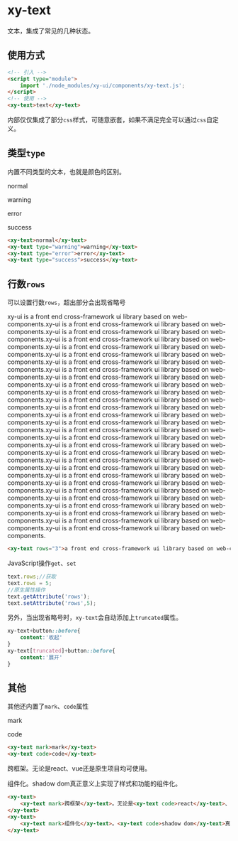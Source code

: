 # xy-text

文本，集成了常见的几种状态。

## 使用方式

```html
<!-- 引入 -->
<script type="module">
    import './node_modules/xy-ui/components/xy-text.js';
</script>
<!-- 使用 -->
<xy-text>text</xy-text>
```

内部仅仅集成了部分`css`样式，可随意嵌套，如果不满足完全可以通过`css`自定义。

## 类型`type`

内置不同类型的文本，也就是颜色的区别。

<xy-text>normal</xy-text>

<xy-text type="warning">warning</xy-text>

<xy-text type="error">error</xy-text>

<xy-text type="success">success</xy-text>

```html
<xy-text>normal</xy-text>
<xy-text type="warning">warning</xy-text>
<xy-text type="error">error</xy-text>
<xy-text type="success">success</xy-text>
```

## 行数`rows`

可以设置行数`rows`，超出部分会出现省略号

<xy-slider type="number" min="1" max="10" defaultvalue="3" showtips oninput="this.nextElementSibling.rows=this.value"></xy-slider>
<xy-text rows="3">xy-ui is a front end cross-framework ui library based on web-components.xy-ui is a front end cross-framework ui library based on web-components.xy-ui is a front end cross-framework ui library based on web-components.xy-ui is a front end cross-framework ui library based on web-components.xy-ui is a front end cross-framework ui library based on web-components.xy-ui is a front end cross-framework ui library based on web-components.xy-ui is a front end cross-framework ui library based on web-components.xy-ui is a front end cross-framework ui library based on web-components.xy-ui is a front end cross-framework ui library based on web-components.xy-ui is a front end cross-framework ui library based on web-components.xy-ui is a front end cross-framework ui library based on web-components.xy-ui is a front end cross-framework ui library based on web-components.xy-ui is a front end cross-framework ui library based on web-components.xy-ui is a front end cross-framework ui library based on web-components.xy-ui is a front end cross-framework ui library based on web-components.xy-ui is a front end cross-framework ui library based on web-components.xy-ui is a front end cross-framework ui library based on web-components.xy-ui is a front end cross-framework ui library based on web-components.xy-ui is a front end cross-framework ui library based on web-components.xy-ui is a front end cross-framework ui library based on web-components.xy-ui is a front end cross-framework ui library based on web-components.xy-ui is a front end cross-framework ui library based on web-components.xy-ui is a front end cross-framework ui library based on web-components.xy-ui is a front end cross-framework ui library based on web-components.xy-ui is a front end cross-framework ui library based on web-components.xy-ui is a front end cross-framework ui library based on web-components.xy-ui is a front end cross-framework ui library based on web-components.xy-ui is a front end cross-framework ui library based on web-components.xy-ui is a front end cross-framework ui library based on web-components.</xy-text>


```html
<xy-text rows="3">a front end cross-framework ui library based on web-components.</xy-text>
```

JavaScript操作`get`、`set`

```js
text.rows;//获取
text.rows = 5;
//原生属性操作
text.getAttribute('rows');
text.setAttribute('rows',5);
```

另外，当出现省略号时，`xy-text`会自动添加上`truncated`属性。

```css
xy-text+button::before{
    content:'收起'
}
xy-text[truncated]+button::before{
    content:'展开'
}
```

## 其他

其他还内置了`mark`、`code`属性

<xy-text mark>mark</xy-text>

<xy-text code>code</xy-text>

```html
<xy-text mark>mark</xy-text>
<xy-text code>code</xy-text>
```

<xy-text><xy-text mark>跨框架</xy-text>。无论是<xy-text code>react</xy-text>、<xy-text code>vue</xy-text>还是原生项目均可使用。</xy-text>

<xy-text><xy-text mark>组件化</xy-text>。<xy-text code>shadow dom</xy-text>真正意义上实现了样式和功能的组件化。</xy-text>

```html
<xy-text>
    <xy-text mark>跨框架</xy-text>。无论是<xy-text code>react</xy-text>、<xy-text code>vue</xy-text>还是原生项目均可使用。
</xy-text>
<xy-text>
    <xy-text mark>组件化</xy-text>。<xy-text code>shadow dom</xy-text>真正意义上实现了样式和功能的组件化。
</xy-text>
```
